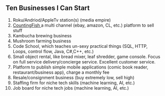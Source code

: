 ## Ten Businesses I Can Start
1. Roku/Andriod/AppleTv station(s) (media empire) 
2. <a href='http://countingfish.com/#/home/gallery'>CountingFish </a> a multi channel (ebay, amazon, CL, etc.) platform to sell stuff
3. Kambucha brewing business 
4. Mushroom farming business 
5. Code School, which teaches un-sexy practical things (SQL, HTTP, Loops, control flow, Java, C#,C++, etc.) 
6. Small object rental, like bread mixer, leaf shredder, game console. Focus on full service delivery/concierge service. Excellent customer service.  
7. Platform to publish simple mobile applications (comic book reader, restaurant/business app), charge a monthly fee 
8. Resale/consignment business (buy extremely low, sell high) 
9. Staffing firm for niche tech skills (machine learning, AI, etc.)
10. Job board for niche tech jobs (machine learning, AI, etc.)
